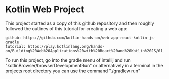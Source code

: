 <h1>Kotlin Web Project</h1>

This project started as a copy of this github repository and then roughly followed the outlines of this tutorial for creating a web app:

    github: https://github.com/kotlin-hands-on/web-app-react-kotlin-js-gradle
    tutorial: https://play.kotlinlang.org/hands-on/Building%20Web%20Applications%20with%20React%20and%20Kotlin%20JS/01_Introduction 

To run this project, go into the gradle menu of intellij and run "kotlinBrowser/browserDevelopmentRun" or alternatively in a terminal in the projects root directory you can use the command "./gradlew run"
